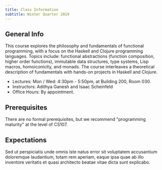 ```yaml
---
title: Class Information
subtitle: Winter Quarter 2019
---
```


## General Info

This course explores the philosophy and fundamentals of functional programming, with a focus on the Haskell and Clojure programming languages. Topics include: functional abstractions (function composition, higher order functions), immutable data structures, type systems, Lisp macros, homoiconicity, and monads. The course interleaves a theoretical description of fundamentals with hands-on projects in Haskell and Clojure.

- Lectures: Mon / Wed: 4:30pm - 5:50pm, at Building 200, Room 030.
- Instructors: Adithya Ganesh and Isaac Scheinfeld
- Office Hours: By appointment.

## Prerequisites

There are no formal prerequisites, but we recommend "programming maturity" at the level of CS107.

## Expectations

Sed ut perspiciatis unde omnis iste natus error sit voluptatem accusantium
doloremque laudantium, totam rem aperiam, eaque ipsa quae ab illo inventore
veritatis et quasi architecto beatae vitae dicta sunt explicabo.
